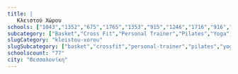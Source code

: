 ```yaml
---
title: |
   Κλειστού Χώρου
schools: ["1043","1352","675","1765","1353","915","1246","1716","916","676","1354","1541","917","1469","859","630","1087","1429","1485","1430","1796","817","1205","1381","1473","1137","1379","1474","919","1734","1422","1475","965","1141","1029","1276","1456","143","144","948","146","632","1118","678","1476","545","1777","1809","798","595","799","148","978","1278","1142","1554","1590","1388","1591","1076","1127","1297","1380","1524","1160","1717","1621","662","785","882","1478","1249","663","1714","936","1804","1479"]
subcategory: ["Basket","Cross Fit","Personal Trainer","Pilates","Yoga","Γυμναστήριο","Σκάκι","Climbing"]
slugCategory: "kleistou-xorou"
slugSubcategory: ["basket","crossfit","personal-trainer","pilates","yoga","gym","chess","climbing"]
schoolscount: "77"
city: "Θεσσαλονίκη"
---
```




